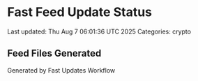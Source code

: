 # Fast Feed Update Status
Last updated: Thu Aug  7 06:01:36 UTC 2025
Categories: crypto

## Feed Files Generated

Generated by Fast Updates Workflow
